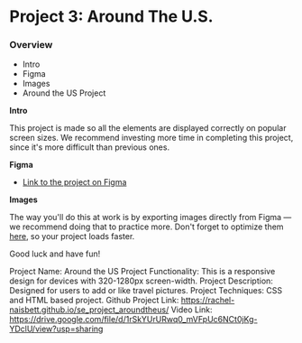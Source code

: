 # Project 3: Around The U.S.

### Overview

- Intro
- Figma
- Images
- Around the US Project

**Intro**

This project is made so all the elements are displayed correctly on popular screen sizes. We recommend investing more time in completing this project, since it's more difficult than previous ones.

**Figma**

- [Link to the project on Figma](https://www.figma.com/file/ii4xxsJ0ghevUOcssTlHZv/Sprint-3%3A-Around-the-US?node-id=0%3A1)

**Images**

The way you'll do this at work is by exporting images directly from Figma — we recommend doing that to practice more. Don't forget to optimize them [here](https://tinypng.com/), so your project loads faster.

Good luck and have fun!

Project Name: Around the US
Project Functionality: This is a responsive design for devices with 320-1280px screen-width.
Project Description: Designed for users to add or like travel pictures.
Project Techniques: CSS and HTML based project.
Github Project Link: https://rachel-naisbett.github.io/se_project_aroundtheus/
Video Link: https://drive.google.com/file/d/1rSkYUrURwq0_mVFpUc6NCt0jKg-YDclU/view?usp=sharing
